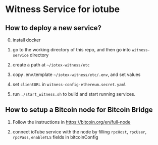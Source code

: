 # Witness Service for iotube

## How to deploy a new service?

0. install docker

1. go to the working directory of this repo, and then go into `witness-service` directory
2. create a path at `~/iotex-witness/etc`
3. copy .env.template `~/iotex-witness/etc/.env`, and set values
4. set `clientURL` in `witness-config-ethereum.secret.yaml`
5. run `./start_witness.sh` to build and start running services.

## How to setup a Bitcoin node for Bitcoin Bridge

1. Follow the instructions in https://bitcoin.org/en/full-node

2. connect ioTube service with the node by filling `rpcHost`, `rpcUser`, `rpcPass`, `enableTLS` fields in bitcoinConfig